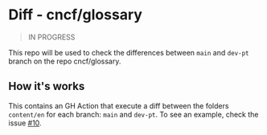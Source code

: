 # Diff - cncf/glossary

> IN PROGRESS  

This repo will be used to check the differences between `main` and `dev-pt` branch on the repo cncf/glossary.   

## How it's works
This contains an GH Action that execute a diff between the folders `content/en` for each branch: `main` and `dev-pt`.
To see an example, check the issue [#10](https://github.com/edsoncelio/diff-glossary-cncf-ptbr/issues/10).

